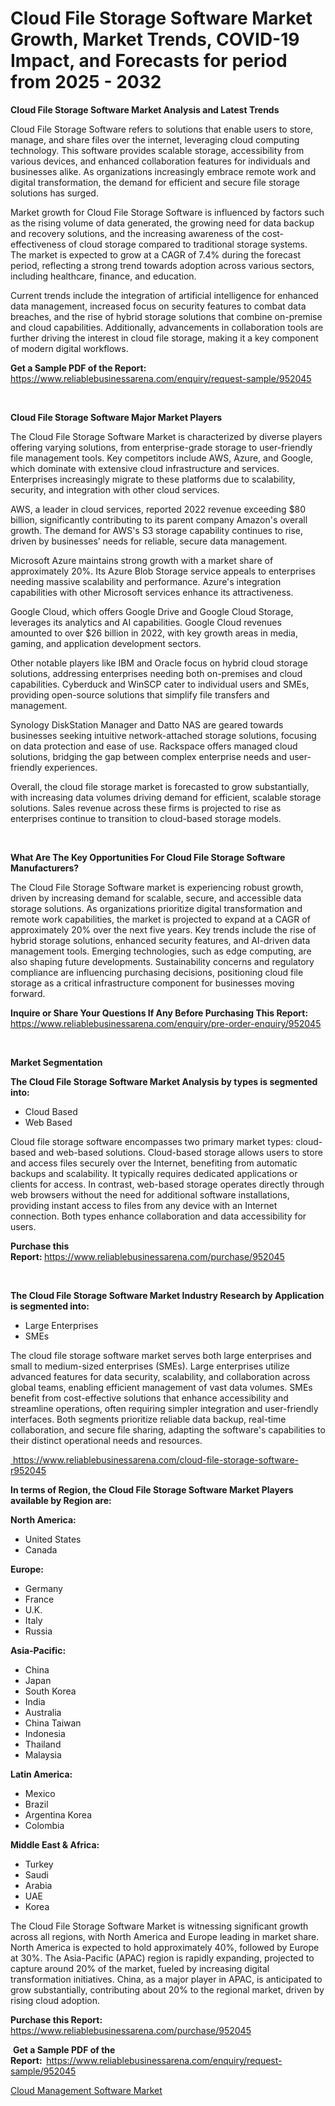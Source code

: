 <p><h1>Cloud File Storage Software Market Growth, Market Trends, COVID-19 Impact, and Forecasts for period from 2025 - 2032</h1></p><p><strong>Cloud File Storage Software Market Analysis and Latest Trends</strong></p>
<p><p>Cloud File Storage Software refers to solutions that enable users to store, manage, and share files over the internet, leveraging cloud computing technology. This software provides scalable storage, accessibility from various devices, and enhanced collaboration features for individuals and businesses alike. As organizations increasingly embrace remote work and digital transformation, the demand for efficient and secure file storage solutions has surged.</p><p>Market growth for Cloud File Storage Software is influenced by factors such as the rising volume of data generated, the growing need for data backup and recovery solutions, and the increasing awareness of the cost-effectiveness of cloud storage compared to traditional storage systems. The market is expected to grow at a CAGR of 7.4% during the forecast period, reflecting a strong trend towards adoption across various sectors, including healthcare, finance, and education.</p><p>Current trends include the integration of artificial intelligence for enhanced data management, increased focus on security features to combat data breaches, and the rise of hybrid storage solutions that combine on-premise and cloud capabilities. Additionally, advancements in collaboration tools are further driving the interest in cloud file storage, making it a key component of modern digital workflows.</p></p>
<p><strong>Get a Sample PDF of the Report:&nbsp;</strong> <a href="https://www.reliablebusinessarena.com/enquiry/request-sample/952045?utm_campaign=2868&utm_medium=2&utm_source=Github&utm_content=ia&utm_term=06032025&utm_id=cloud-file-storage-software">https://www.reliablebusinessarena.com/enquiry/request-sample/952045</a></p>
<p>&nbsp;</p>
<p><strong>Cloud File Storage Software Major Market Players</strong></p>
<p><p>The Cloud File Storage Software Market is characterized by diverse players offering varying solutions, from enterprise-grade storage to user-friendly file management tools. Key competitors include AWS, Azure, and Google, which dominate with extensive cloud infrastructure and services. Enterprises increasingly migrate to these platforms due to scalability, security, and integration with other cloud services.</p><p>AWS, a leader in cloud services, reported 2022 revenue exceeding $80 billion, significantly contributing to its parent company Amazon's overall growth. The demand for AWS's S3 storage capability continues to rise, driven by businesses’ needs for reliable, secure data management.</p><p>Microsoft Azure maintains strong growth with a market share of approximately 20%. Its Azure Blob Storage service appeals to enterprises needing massive scalability and performance. Azure's integration capabilities with other Microsoft services enhance its attractiveness.</p><p>Google Cloud, which offers Google Drive and Google Cloud Storage, leverages its analytics and AI capabilities. Google Cloud revenues amounted to over $26 billion in 2022, with key growth areas in media, gaming, and application development sectors.</p><p>Other notable players like IBM and Oracle focus on hybrid cloud storage solutions, addressing enterprises needing both on-premises and cloud capabilities. Cyberduck and WinSCP cater to individual users and SMEs, providing open-source solutions that simplify file transfers and management.</p><p>Synology DiskStation Manager and Datto NAS are geared towards businesses seeking intuitive network-attached storage solutions, focusing on data protection and ease of use. Rackspace offers managed cloud solutions, bridging the gap between complex enterprise needs and user-friendly experiences.</p><p>Overall, the cloud file storage market is forecasted to grow substantially, with increasing data volumes driving demand for efficient, scalable storage solutions. Sales revenue across these firms is projected to rise as enterprises continue to transition to cloud-based storage models.</p></p>
<p>&nbsp;</p>
<p><strong>What Are The Key Opportunities For Cloud File Storage Software Manufacturers?</strong></p>
<p><p>The Cloud File Storage Software market is experiencing robust growth, driven by increasing demand for scalable, secure, and accessible data storage solutions. As organizations prioritize digital transformation and remote work capabilities, the market is projected to expand at a CAGR of approximately 20% over the next five years. Key trends include the rise of hybrid storage solutions, enhanced security features, and AI-driven data management tools. Emerging technologies, such as edge computing, are also shaping future developments. Sustainability concerns and regulatory compliance are influencing purchasing decisions, positioning cloud file storage as a critical infrastructure component for businesses moving forward.</p></p>
<p><strong>Inquire or Share Your Questions If Any Before Purchasing This Report:</strong> <a href="https://www.reliablebusinessarena.com/enquiry/pre-order-enquiry/952045?utm_campaign=2868&utm_medium=2&utm_source=Github&utm_content=ia&utm_term=06032025&utm_id=cloud-file-storage-software">https://www.reliablebusinessarena.com/enquiry/pre-order-enquiry/952045</a></p>
<p>&nbsp;</p>
<p><strong>Market Segmentation</strong></p>
<p><strong>The Cloud File Storage Software Market Analysis by types is segmented into:</strong></p>
<p><ul><li>Cloud Based</li><li>Web Based</li></ul></p>
<p><p>Cloud file storage software encompasses two primary market types: cloud-based and web-based solutions. Cloud-based storage allows users to store and access files securely over the Internet, benefiting from automatic backups and scalability. It typically requires dedicated applications or clients for access. In contrast, web-based storage operates directly through web browsers without the need for additional software installations, providing instant access to files from any device with an Internet connection. Both types enhance collaboration and data accessibility for users.</p></p>
<p><strong>Purchase this Report:&nbsp;</strong><a href="https://www.reliablebusinessarena.com/purchase/952045?utm_campaign=2868&utm_medium=2&utm_source=Github&utm_content=ia&utm_term=06032025&utm_id=cloud-file-storage-software">https://www.reliablebusinessarena.com/purchase/952045</a></p>
<p>&nbsp;</p>
<p><strong>The Cloud File Storage Software Market Industry Research by Application is segmented into:</strong></p>
<p><ul><li>Large Enterprises</li><li>SMEs</li></ul></p>
<p><p>The cloud file storage software market serves both large enterprises and small to medium-sized enterprises (SMEs). Large enterprises utilize advanced features for data security, scalability, and collaboration across global teams, enabling efficient management of vast data volumes. SMEs benefit from cost-effective solutions that enhance accessibility and streamline operations, often requiring simpler integration and user-friendly interfaces. Both segments prioritize reliable data backup, real-time collaboration, and secure file sharing, adapting the software's capabilities to their distinct operational needs and resources.</p></p>
<p><a href="https://www.reliablebusinessarena.com/cloud-file-storage-software-r952045?utm_campaign=2868&utm_medium=2&utm_source=Github&utm_content=ia&utm_term=06032025&utm_id=cloud-file-storage-software">&nbsp;https://www.reliablebusinessarena.com/cloud-file-storage-software-r952045</a></p>
<p><strong>In terms of Region, the Cloud File Storage Software Market Players available by Region are:</strong></p>
<p>
    <p> <strong> North America: </strong>
        <ul>
            <li>United States</li>
            <li>Canada</li>
        </ul>
        </p> 
    <p> <strong> Europe: </strong>
        <ul>
            <li>Germany</li>
            <li>France</li>
            <li>U.K.</li>
            <li>Italy</li>
            <li>Russia</li>
        </ul>
        </p> 
    <p> <strong> Asia-Pacific: </strong>
        <ul>
            <li>China</li>
            <li>Japan</li>
            <li>South Korea</li>
            <li>India</li>
            <li>Australia</li>
            <li>China Taiwan</li>
            <li>Indonesia</li>
            <li>Thailand</li>
            <li>Malaysia</li>
        </ul>
        </p> 
    <p> <strong> Latin America: </strong>
        <ul>
            <li>Mexico</li>
            <li>Brazil</li>
            <li>Argentina Korea</li>
            <li>Colombia</li>
        </ul>
        </p> 
    <p> <strong> Middle East & Africa: </strong>
        <ul>
            <li>Turkey</li>
            <li>Saudi</li>
            <li>Arabia</li>
            <li>UAE</li>
            <li>Korea</li>
        </ul>
    </p>
    </p>
<p><p>The Cloud File Storage Software Market is witnessing significant growth across all regions, with North America and Europe leading in market share. North America is expected to hold approximately 40%, followed by Europe at 30%. The Asia-Pacific (APAC) region is rapidly expanding, projected to capture around 20% of the market, fueled by increasing digital transformation initiatives. China, as a major player in APAC, is anticipated to grow substantially, contributing about 20% to the regional market, driven by rising cloud adoption.</p></p>
<p><strong>Purchase this Report: </strong><a href="https://www.reliablebusinessarena.com/purchase/952045?utm_campaign=2868&utm_medium=2&utm_source=Github&utm_content=ia&utm_term=06032025&utm_id=cloud-file-storage-software">https://www.reliablebusinessarena.com/purchase/952045</a></p>
<p>&nbsp;<strong>Get a Sample PDF of the Report:&nbsp;&nbsp;</strong><a href="https://www.reliablebusinessarena.com/enquiry/request-sample/952045?utm_campaign=2868&utm_medium=2&utm_source=Github&utm_content=ia&utm_term=06032025&utm_id=cloud-file-storage-software">https://www.reliablebusinessarena.com/enquiry/request-sample/952045</a></p>
<p><strong></strong></p>
<p><p><a href="https://github.com/chikenmhamdi/Market-Research-Report-List-1/blob/main/cloud-management-software-market.md?utm_campaign=2868&utm_medium=2&utm_source=Github&utm_content=ia&utm_term=06032025&utm_id=cloud-file-storage-software">Cloud Management Software Market</a></p></p>